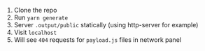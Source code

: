 1. Clone the repo
2. Run `yarn generate`
3. Server `.output/public` statically (using http-server for example)
4. Visit `localhost`
5. Will see `404` requests for `payload.js` files in network panel
